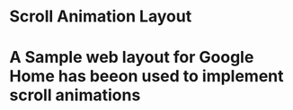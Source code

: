 # Scroll Animation Layout

# A Sample web layout for Google Home has beeon used to implement scroll animations